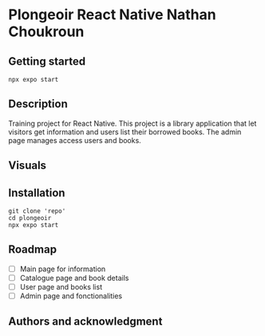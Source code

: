 # Plongeoir React Native Nathan Choukroun

## Getting started

`npx expo start`

## Description

Training project for React Native.
This project is a library application that let visitors get information and users list their borrowed books. The admin page manages access users and books.

## Visuals

## Installation

```
git clone 'repo'
cd plongeoir
npx expo start
```

## Roadmap

- [ ] Main page for information
- [ ] Catalogue page and book details
- [ ] User page and books list
- [ ] Admin page and fonctionalities

## Authors and acknowledgment
